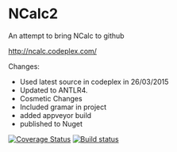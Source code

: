 # NCalc2
An attempt to bring NCalc to github

http://ncalc.codeplex.com/

Changes:
- Used latest source in codeplex in 26/03/2015
- Updated to ANTLR4.
- Cosmetic Changes
- Included gramar in project
- added appveyor build
- published to Nuget

[![Coverage Status](https://coveralls.io/repos/pitermarx/NCalc2/badge.svg?branch=master)](https://coveralls.io/r/pitermarx/NCalc2)
[![Build status](https://ci.appveyor.com/api/projects/status/s9d2sqd3il4r6g63/branch/master?svg=true)](https://ci.appveyor.com/project/pitermarx/ncalc2/branch/master)
